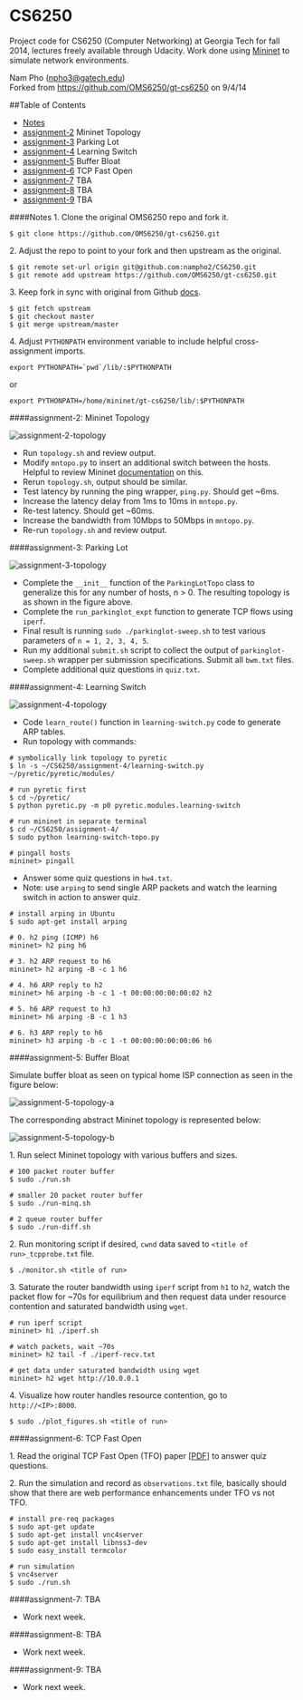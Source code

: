 CS6250
======

Project code for CS6250 (Computer Networking) at Georgia Tech for fall 2014, lectures freely available through Udacity. Work done using [Mininet](https://github.com/mininet/mininet/wiki/Introduction-to-Mininet) to simulate network environments.

Nam Pho (npho3@gatech.edu) <br />
Forked from https://github.com/OMS6250/gt-cs6250 on 9/4/14



##Table of Contents
- [Notes](#notes)
- [assignment-2](#assignment-2-mininet-topology) Mininet Topology
- [assignment-3](#assignment-3-parking-lot) Parking Lot
- [assignment-4](#assignment-4-learning-switch) Learning Switch
- [assignment-5](#assignment-5-buffer-bloat) Buffer Bloat
- [assignment-6](#assignment-6-tcp-fast-open) TCP Fast Open
- [assignment-7](#assignment-7-tba) TBA
- [assignment-8](#assignment-8-tba) TBA
- [assignment-9](#assignment-9-tba) TBA



####Notes
1\. Clone the original OMS6250 repo and fork it.

```
$ git clone https://github.com/OMS6250/gt-cs6250.git
```

2\. Adjust the repo to point to your fork and then upstream as the original.

```
$ git remote set-url origin git@github.com:nampho2/CS6250.git
$ git remote add upstream https://github.com/OMS6250/gt-cs6250.git
```

3\. Keep fork in sync with original from Github [docs](https://help.github.com/articles/syncing-a-fork).

```
$ git fetch upstream
$ git checkout master
$ git merge upstream/master
```

4\. Adjust `PYTHONPATH` environment variable to include helpful cross-assignment imports.

```
export PYTHONPATH=`pwd`/lib/:$PYTHONPATH
```

or

```
export PYTHONPATH=/home/mininet/gt-cs6250/lib/:$PYTHONPATH
```



####assignment-2: Mininet Topology

![assignment-2-topology](img/assignment-2a.gif)

- Run `topology.sh` and review output.
- Modify `mntopo.py` to insert an additional switch between the hosts. Helpful to review Mininet [documentation](https://github.com/mininet/mininet/wiki/Introduction-to-Mininet#wiki-creating) on this.
- Rerun `topology.sh`, output should be similar.
- Test latency by running the ping wrapper, `ping.py`. Should get ~6ms.
- Increase the latency delay from 1ms to 10ms in `mntopo.py`.
- Re-test latency. Should get ~60ms.
- Increase the bandwidth from 10Mbps to 50Mbps in `mntopo.py`.
- Re-run `topology.sh` and review output.



####assignment-3: Parking Lot

![assignment-3-topology](img/assignment-3a.gif)

- Complete the `__init__` function of the `ParkingLotTopo` class to generalize this for any number of hosts, n > 0. The resulting topology is as shown in the figure above.
- Complete the `run_parkinglot_expt` function to generate TCP flows using `iperf`. 
- Final result is running `sudo ./parkinglot-sweep.sh` to test various parameters of `n = 1, 2, 3, 4, 5`.
- Run my additional `submit.sh` script to collect the output of `parkinglot-sweep.sh` wrapper per submission specifications. Submit all `bwm.txt` files.
- Complete additional quiz questions in `quiz.txt`.



####assignment-4: Learning Switch

![assignment-4-topology](img/assignment-4a.png)

- Code `learn_route()` function in `learning-switch.py` code to generate ARP tables.
- Run topology with commands:

```
# symbolically link topology to pyretic
$ ln -s ~/CS6250/assignment-4/learning-switch.py ~/pyretic/pyretic/modules/

# run pyretic first
$ cd ~/pyretic/
$ python pyretic.py -m p0 pyretic.modules.learning-switch

# run mininet in separate terminal
$ cd ~/CS6250/assignment-4/
$ sudo python learning-switch-topo.py

# pingall hosts
mininet> pingall
```

- Answer some quiz questions in `hw4.txt`.
- Note: use `arping` to send single ARP packets and watch the learning switch in action to answer quiz.

```
# install arping in Ubuntu
$ sudo apt-get install arping

# 0. h2 ping (ICMP) h6
mininet> h2 ping h6

# 3. h2 ARP request to h6
mininet> h2 arping -B -c 1 h6

# 4. h6 ARP reply to h2
mininet> h6 arping -b -c 1 -t 00:00:00:00:00:02 h2

# 5. h6 ARP request to h3
mininet> h6 arping -B -c 1 h3

# 6. h3 ARP reply to h6
mininet> h3 arping -b -c 1 -t 00:00:00:00:00:06 h6
```



####assignment-5: Buffer Bloat

Simulate buffer bloat as seen on typical home ISP connection as seen in the figure below:

![assignment-5-topology-a](img/assignment-5a.png)

The corresponding abstract Mininet topology is represented below:

![assignment-5-topology-b](img/assignment-5b.png)


1\. Run select Mininet topology with various buffers and sizes.

```
# 100 packet router buffer
$ sudo ./run.sh

# smaller 20 packet router buffer
$ sudo ./run-minq.sh

# 2 queue router buffer
$ sudo ./run-diff.sh
```

2\. Run monitoring script if desired, `cwnd` data saved to `<title of run>_tcpprobe.txt` file.

```
$ ./monitor.sh <title of run>
```

3\. Saturate the router bandwidth using `iperf` script from `h1` to `h2`, watch the packet flow for ~70s for equilibrium and then request data under resource contention and saturated bandwidth using `wget`.

```
# run iperf script
mininet> h1 ./iperf.sh

# watch packets, wait ~70s
mininet> h2 tail -f ./iperf-recv.txt

# get data under saturated bandwidth using wget
mininet> h2 wget http://10.0.0.1
```

4\. Visualize how router handles resource contention, go to `http://<IP>:8000`.

```
$ sudo ./plot_figures.sh <title of run>
```



####assignment-6: TCP Fast Open

1\. Read the original TCP Fast Open (TFO) paper [[PDF](http://static.googleusercontent.com/external_content/untrusted_dlcp/research.google.com/en/us/pubs/archive/37517.pdf)] to answer quiz questions.

2\. Run the simulation and record as `observations.txt` file, basically should show that there are web performance enhancements under TFO vs not TFO.

```
# install pre-req packages
$ sudo apt-get update 
$ sudo apt-get install vnc4server 
$ sudo apt-get install libnss3-dev 
$ sudo easy_install termcolor

# run simulation
$ vnc4server
$ sudo ./run.sh
```



####assignment-7: TBA

- Work next week.



####assignment-8: TBA

- Work next week.



####assignment-9: TBA

- Work next week.





